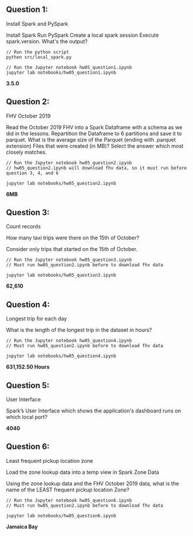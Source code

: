 ## Question 1:
Install Spark and PySpark

Install Spark
Run PySpark
Create a local spark session
Execute spark.version.
What's the output?

```console
// Run the python script  
python src/local_spark.py  

// Run the Jupyter notebook hw05_question1.ipynb  
jupyter lab notebooks/hw05_question1.ipynb
```

**3.5.0**


## Question 2:
FHV October 2019

Read the October 2019 FHV into a Spark Dataframe with a schema as we did in the lessons.
Repartition the Dataframe to 6 partitions and save it to parquet.
What is the average size of the Parquet (ending with .parquet extension) Files that were created (in MB)? Select the answer which most closely matches.

```console
// Run the Jupyter notebook hw05_question2.ipynb  
// hw05_question2.ipynb will download fhv data, so it must run before question 3, 4, and 6  

jupyter lab notebooks/hw05_question2.ipynb

```

**6MB**


## Question 3:
Count records

How many taxi trips were there on the 15th of October?

Consider only trips that started on the 15th of October.

```console
// Run the Jupyter notebook hw05_question3.ipynb  
// Must run hw05_question2.ipynb before to download fhv data  

jupyter lab notebooks/hw05_question3.ipynb

```

**62,610**

## Question 4:
Longest trip for each day

What is the length of the longest trip in the dataset in hours?

```console
// Run the Jupyter notebook hw05_question4.ipynb  
// Must run hw05_question2.ipynb before to download fhv data  

jupyter lab notebooks/hw05_question4.ipynb

```

**631,152.50 Hours**

## Question 5:
User Interface

Spark’s User Interface which shows the application's dashboard runs on which local port?

**4040**

## Question 6:
Least frequent pickup location zone

Load the zone lookup data into a temp view in Spark
Zone Data

Using the zone lookup data and the FHV October 2019 data, what is the name of the LEAST frequent pickup location Zone?

```console
// Run the Jupyter notebook hw05_question6.ipynb  
// Must run hw05_question2.ipynb before to download fhv data  

jupyter lab notebooks/hw05_question6.ipynb

```

**Jamaica Bay**
